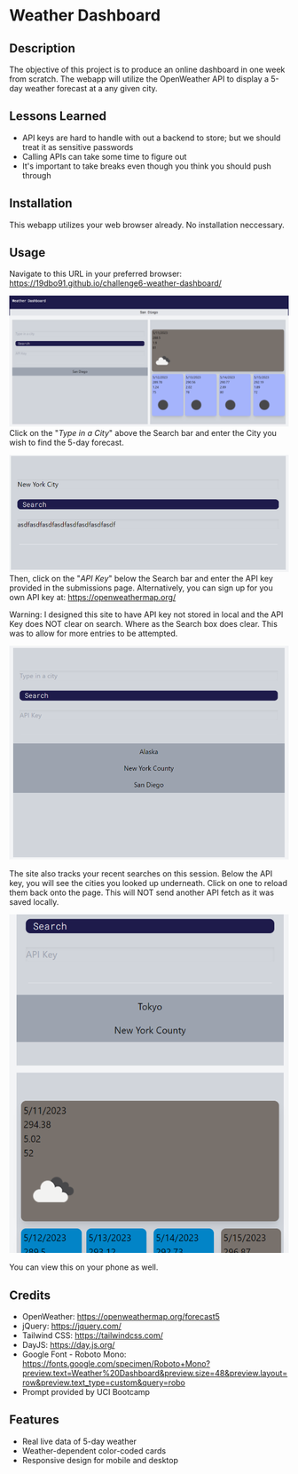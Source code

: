 # Weather Dashboard

## Description

The objective of this project is to produce an online dashboard in one week from scratch.
The webapp will utilize the OpenWeather API to display a 5-day weather forecast at a any given city.

## Lessons Learned

- API keys are hard to handle with out a backend to store; but we should treat it as sensitive passwords
- Calling APIs can take some time to figure out
- It's important to take breaks even though you think you should push through


## Installation

This webapp utilizes your web browser already. No installation neccessary.


## Usage

Navigate to this URL in your preferred browser: https://19dbo91.github.io/challenge6-weather-dashboard/

![Home Page, displaying San Diego weather](assets\images\homeSanDiego.png)
Click on the "<i>Type in a City</i>" above the Search bar and enter the City you wish to find the 5-day forecast.

![Home Page, entering New York City and the API key, not real, for serach](assets\images\searchNYC.png)
Then, click on the "<i>API Key</i>" below the Search bar and enter the API key provided in the submissions page.
Alternatively, you can sign up for you own API key at: <https://openweathermap.org/>

Warning: I designed this site to have API key not stored in local and the API Key does NOT clear on search.
Where as the Search box does clear. This was to allow for more entries to be attempted.

![Home Page, entering New York City and the API key, not real, for serach](assets\images\searchHistory.png)

The site also tracks your recent searches on this session. Below the API key, you will see the cities you looked up underneath. Click on one to reload them back onto the page. This will NOT send another API fetch as it was saved locally.

![Home Page, displaying Tokyo in mobile layout](assets\images\mobileLayoutTokyo.png)

You can view this on your phone as well.

## Credits

- OpenWeather: <https://openweathermap.org/forecast5>
- jQuery: <https://jquery.com/>
- Tailwind CSS: <https://tailwindcss.com/>
- DayJS: <https://day.js.org/>
- Google Font - Roboto Mono: <https://fonts.google.com/specimen/Roboto+Mono?preview.text=Weather%20Dashboard&preview.size=48&preview.layout=row&preview.text_type=custom&query=robo>
- Prompt provided by UCI Bootcamp
  
## Features

- Real live data of 5-day weather
- Weather-dependent color-coded cards
- Responsive design for mobile and desktop
  